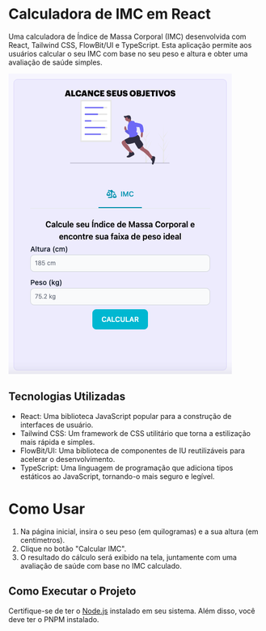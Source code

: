 # Calculadora de IMC em React

Uma calculadora de Índice de Massa Corporal (IMC) desenvolvida com React, Tailwind CSS, FlowBit/UI e TypeScript. Esta aplicação permite aos usuários calcular o seu IMC com base no seu peso e altura e obter uma avaliação de saúde simples.

![Screenshot da aplicação](./src/assets/preview.png)

## Tecnologias Utilizadas

- React: Uma biblioteca JavaScript popular para a construção de interfaces de usuário.
- Tailwind CSS: Um framework de CSS utilitário que torna a estilização mais rápida e simples.
- FlowBit/UI: Uma biblioteca de componentes de IU reutilizáveis para acelerar o desenvolvimento.
- TypeScript: Uma linguagem de programação que adiciona tipos estáticos ao JavaScript, tornando-o mais seguro e legível.

# Como Usar
1. Na página inicial, insira o seu peso (em quilogramas) e a sua altura (em centimetros).
2. Clique no botão "Calcular IMC".
3. O resultado do cálculo será exibido na tela, juntamente com uma avaliação de saúde com base no IMC calculado.

## Como Executar o Projeto
Certifique-se de ter o [Node.js](https://nodejs.org/) instalado em seu sistema. Além disso, você deve ter o PNPM instalado.